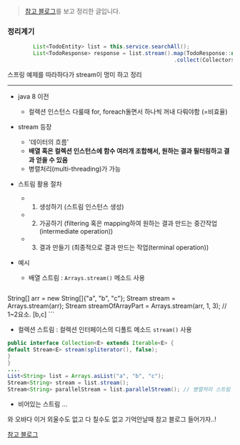 > [참고 블로그](https://futurecreator.github.io/2018/08/26/java-8-streams/)를 보고 정리한 글입니다.

### 정리계기

```java
        List<TodoEntity> list = this.service.searchAll();
        List<TodoResponse> response = list.stream().map(TodoResponse::new)
                                                    .collect(Collectors.toList());// response로 변환해주기
```
스프링 예제를 따라하다가 stream이 멍미 하고 정리

---
- java 8 이전
  - 컬렉션 인스턴스 다룰때 for, foreach돌면서 하나씩 꺼내 다뤄야함 (=비효율)
- stream 등장
  - '데이터의 흐름'
  - **배열 혹은 컬렉션 인스턴스에 함수 여러개 조합해서, 원하는 결과 필터링하고 결과 얻을 수 있음**
  - 병렬처리(multi-threading)가 가능

- 스트림 활용 절차
  - 1. 생성하기 (스트림 인스턴스 생성)
  - 2. 가공하기 (filtering 혹은 mapping하여 원하는 결과 만드는 중간작업(intermediate operation))
  - 3. 결과 만들기 (최종적으로 결과 만드는 작업(terminal operation))

- 예시
  - 배열 스트림 : `Arrays.stream()` 메소드 사용
  ```java
String[] arr = new String[]{"a", "b", "c"};
    Stream<String> stream = Arrays.stream(arr);
    Stream<String> streamOfArrayPart = Arrays.stream(arr, 1, 3); // 1~2요소. [b,c]
    ```

  - 컬렉션 스트림 : 컬렉션 인터페이스의 디폴트 메소드 `stream()` 사용
  ```java
public interface Collection<E> extends Iterable<E> {
  default Stream<E> stream(spliterator(), false);
  }
}
....
List<String> list = Arrays.asList("a", "b", "c");
Stream<String> stream = list.stream();
Stream<String> parallelStream = list.parallelStream(); // 병렬처리 스트림
```


  - 비어있는 스트림
   ...


 와 오바다 이거 외울수도 없고 다 칠수도 없고
 기억안날때 참고 블로그 들어가자..!


[참고 블로그](https://futurecreator.github.io/2018/08/26/java-8-streams/)
